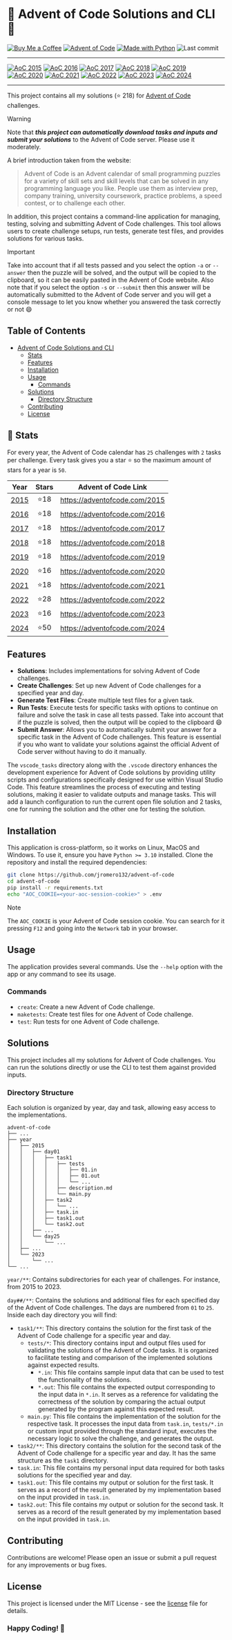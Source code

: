 # 🎄 Advent of Code Solutions <!-- sum of stars 1 --><!-- end of sum of stars 1 --> and CLI 🎄

[![Buy Me a Coffee](https://img.shields.io/badge/Buy%20Me%20a%20Coffee-ffdd00?logo=buy-me-a-coffee&logoColor=black)](<https://buymeacoffee.com/jromero132> "Buy Me a Coffee - jromero132")
[![Advent of Code](https://img.shields.io/badge/Advent%20of%20Code-ffff66?logo=adventofcode&logoColor=000)](<https://adventofcode.com/> "Advent of Code homepage")
[![Made with Python](https://img.shields.io/badge/Python->=3.10-blue?logo=python&logoColor=white)](<https://python.org> "Go to Python homepage")
![Last commit](https://img.shields.io/github/last-commit/jromero132/advent-of-code "Last commit")

---

<!-- Badges of stars: begin -->
[![AoC 2015](https://img.shields.io/badge/2015-⭐%2018-gray?logo=adventofcode&labelColor=8a2be2)](https://adventofcode.com/2015)
[![AoC 2016](https://img.shields.io/badge/2016-⭐%2018-gray?logo=adventofcode&labelColor=8a2be2)](https://adventofcode.com/2016)
[![AoC 2017](https://img.shields.io/badge/2017-⭐%2018-gray?logo=adventofcode&labelColor=8a2be2)](https://adventofcode.com/2017)
[![AoC 2018](https://img.shields.io/badge/2018-⭐%2018-gray?logo=adventofcode&labelColor=8a2be2)](https://adventofcode.com/2018)
[![AoC 2019](https://img.shields.io/badge/2019-⭐%2018-gray?logo=adventofcode&labelColor=8a2be2)](https://adventofcode.com/2019)  
[![AoC 2020](https://img.shields.io/badge/2020-⭐%2016-gray?logo=adventofcode&labelColor=8a2be2)](https://adventofcode.com/2020)
[![AoC 2021](https://img.shields.io/badge/2021-⭐%2018-gray?logo=adventofcode&labelColor=8a2be2)](https://adventofcode.com/2021)
[![AoC 2022](https://img.shields.io/badge/2022-⭐%2028-gray?logo=adventofcode&labelColor=8a2be2)](https://adventofcode.com/2022)
[![AoC 2023](https://img.shields.io/badge/2023-⭐%2016-gray?logo=adventofcode&labelColor=8a2be2)](https://adventofcode.com/2023)
[![AoC 2024](https://img.shields.io/badge/2024-⭐%2050-gray?logo=adventofcode&labelColor=8a2be2)](https://adventofcode.com/2024)  
<!-- Badges of stars: end -->
---
This project contains all my solutions <!-- sum of stars 2 -->(⭐ 218)<!-- end of sum of stars 2 --> for [Advent of Code](https://adventofcode.com/) challenges.

> [!WARNING]
> Note that ***this project can automatically download tasks and inputs and submit your solutions*** to the Advent of
> Code server. Please use it moderately.

A brief introduction taken from the website:
> Advent of Code is an Advent calendar of small programming puzzles for a variety of skill sets and skill levels that
> can be solved in any programming language you like. People use them as interview prep, company training, university
> coursework, practice problems, a speed contest, or to challenge each other.

In addition, this project contains a command-line application for managing, testing, solving and submitting
Advent of Code challenges. This tool allows users to create challenge setups, run tests, generate
test files, and provides solutions for various tasks.

> [!IMPORTANT]
> Take into account that if all tests passed and you select the option `-a` or `--answer` then
> the puzzle will be solved, and the output will be copied to the clipboard, so it can be
> easily pasted in the Advent of Code website. Also note that if you select the option
> `-s` or `--submit` then this answer will be automatically submitted to the Advent of Code
> server and you will get a console message to let you know whether you answered the task
> correctly or not 😄

## Table of Contents

<!-- no toc -->
- [Advent of Code Solutions and CLI](#-advent-of-code-solutions-and-cli-)
    - [Stats](#-stats)
    - [Features](#features)
    - [Installation](#installation)
    - [Usage](#usage)
        - [Commands](#commands)
    - [Solutions](#solutions)
        - [Directory Structure](#directory-structure)
    - [Contributing](#contributing)
    - [License](#license)

## 🎄 Stats

For every year, the Advent of Code calendar has `25` challenges with `2` tasks per challenge. Every task gives you a
star ⭐️ so the maximum amount of stars for a year is `50`.

<!-- Table summary of years: begin -->
| Year | Stars | Advent of Code Link |
| :--: | :---: | :--: |
| [2015](year/2015) | ⭐️18  | <https://adventofcode.com/2015> |
| [2016](year/2016) | ⭐️18  | <https://adventofcode.com/2016> |
| [2017](year/2017) | ⭐️18  | <https://adventofcode.com/2017> |
| [2018](year/2018) | ⭐️18  | <https://adventofcode.com/2018> |
| [2019](year/2019) | ⭐️18  | <https://adventofcode.com/2019> |
| [2020](year/2020) | ⭐️16  | <https://adventofcode.com/2020> |
| [2021](year/2021) | ⭐️18  | <https://adventofcode.com/2021> |
| [2022](year/2022) | ⭐️28  | <https://adventofcode.com/2022> |
| [2023](year/2023) | ⭐️16  | <https://adventofcode.com/2023> |
| [2024](year/2024) | ⭐️50  | <https://adventofcode.com/2024> |
<!-- Table summary of years: end -->

## Features

- **Solutions**: Includes implementations for solving Advent of Code challenges.
- **Create Challenges**: Set up new Advent of Code challenges for a specified year and day.
- **Generate Test Files**: Create multiple test files for a given task.
- **Run Tests**: Execute tests for specific tasks with options to continue on failure and solve the
task in case all tests passed. Take into account that if the puzzle is solved, then the output will
be copied to the clipboard 😄
- **Submit Answer**: Allows you to automatically submit your answer for a specific task in the
Advent of Code challenges. This feature is essential if you who want to validate your solutions
against the official Advent of Code server without having to do it manually.

The `vscode_tasks` directory along with the `.vscode` directory enhances the development experience
for Advent of Code solutions by providing utility scripts and configurations specifically designed
for use within Visual Studio Code. This feature streamlines the process of executing and testing
solutions, making it easier to validate outputs and manage tasks. This will add a launch
configuration to run the current open file solution and 2 tasks, one for running the solution and
the other one for testing the solution.

## Installation

This application is cross-platform, so it works on Linux, MacOS and Windows. To use it, ensure you
have `Python >= 3.10` installed. Clone the repository and install the required dependencies:

```bash
git clone https://github.com/jromero132/advent-of-code
cd advent-of-code
pip install -r requirements.txt
echo "AOC_COOKIE=<your-aoc-session-cookie>" > .env
```

> [!NOTE]
> The `AOC_COOKIE` is your Advent of Code session cookie. You can search for it pressing `F12`
and going into the `Network` tab in your browser.

## Usage

The application provides several commands. Use the `--help` option with the app or any command to
see its usage.

### Commands

- `create`: Create a new Advent of Code challenge.
- `maketests`: Create test files for one Advent of Code challenge.
- `test`: Run tests for one Advent of Code challenge.

## Solutions

This project includes all my solutions for Advent of Code challenges. You can run the solutions
directly or use the CLI to test them against provided inputs.

### Directory Structure

Each solution is organized by year, day and task, allowing easy access to the implementations.

```tree
advent-of-code
├── ...
├── year
│   ├── 2015
│   │   ├── day01
│   │   │   ├── task1
│   │   │   │   ├── tests
│   │   │   │   │   ├── 01.in
│   │   │   │   │   ├── 01.out
│   │   │   │   │   └── ...
│   │   │   │   ├── description.md
│   │   │   │   └── main.py
│   │   │   ├── task2
│   │   │   │   └── ...
│   │   │   ├── task.in
│   │   │   ├── task1.out
│   │   │   └── task2.out
│   │   ├── ...
│   │   └── day25
│   │       └── ...
│   ├── ...
│   └── 2023
│       └── ...
└── ...
```

`year/**`: Contains subdirectories for each year of challenges. For instance, from 2015 to 2023.

`day##/**`: Contains the solutions and additional files for each specified day of the Advent of Code
challenges. The days are numbered from `01` to `25`. Inside each day directory you will find:

- `task1/**`: This directory contains the solution for the first task of the Advent of Code
challenge for a specific year and day.
    - `tests/*`: This directory contains input and output files used for validating the solutions of
    the Advent of Code tasks. It is organized to facilitate testing and comparison of the
    implemented solutions against expected results.
        - `*.in`: This file contains sample input data that can be used to test the functionality of
        the solutions.
        - `*.out`: This file contains the expected output corresponding to the input data in `*.in`.
        It serves as a reference for validating the correctness of the solution by comparing the
        actual output generated by the program against this expected result.
    - `main.py`: This file contains the implementation of the solution for the respective task. It
    processes the input data from `task.in`, `tests/*.in` or custom input provided through the
    standard input, executes the necessary logic to solve the challenge, and generates the output.
- `task2/**`: This directory contains the solution for the second task of the Advent of Code
challenge for a specific year and day. It has the same structure as the `task1` directory.
- `task.in`: This file contains my personal input data required for both tasks solutions for the
specified year and day.
- `task1.out`: This file contains my output or solution for the first task. It serves as a record
of the result generated by my implementation based on the input provided in `task.in`.
- `task2.out`: This file contains my output or solution for the second task. It serves as a record
of the result generated by my implementation based on the input provided in `task.in`.

## Contributing

Contributions are welcome! Please open an issue or submit a pull request for any improvements or bug
fixes.

## License

This project is licensed under the MIT License - see the [license](license) file for details.

### Happy Coding! 🚀
